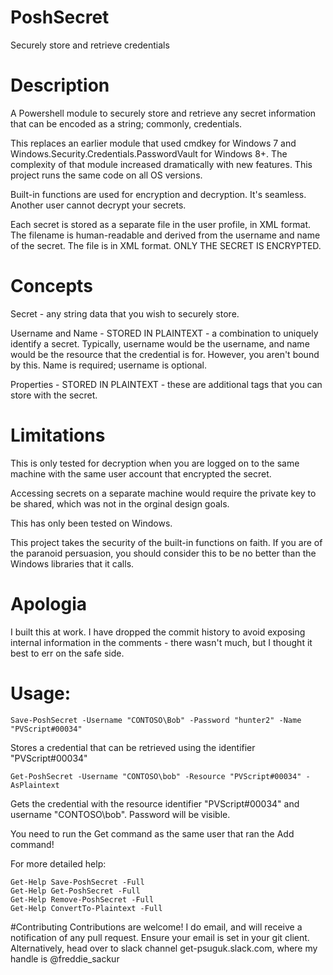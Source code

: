 # PoshSecret
Securely store and retrieve credentials

# Description
A Powershell module to securely store and retrieve any secret information that can be encoded as a string; commonly, credentials.

This replaces an earlier module that used cmdkey for Windows 7 and Windows.Security.Credentials.PasswordVault for Windows 8+. The complexity of that module increased dramatically with new features. This project runs the same code on all OS versions.

Built-in functions are used for encryption and decryption. It's seamless. Another user cannot decrypt your secrets.

Each secret is stored as a separate file in the user profile, in XML format. The filename is human-readable and derived from the username and name of the secret. The file is in XML format. ONLY THE SECRET IS ENCRYPTED.

# Concepts
Secret - any string data that you wish to securely store.

Username and Name - STORED IN PLAINTEXT - a combination to uniquely identify a secret. Typically, username would be the username, and name would be the resource that the credential is for. However, you aren't bound by this. Name is required; username is optional.

Properties - STORED IN PLAINTEXT - these are additional tags that you can store with the secret.

# Limitations
This is only tested for decryption when you are logged on to the same machine with the same user account that encrypted the secret.

Accessing secrets on a separate machine would require the private key to be shared, which was not in the orginal design goals.

This has only been tested on Windows.

This project takes the security of the built-in functions on faith. If you are of the paranoid persuasion, you should consider this to be no better than the Windows libraries that it calls.

# Apologia
I built this at work. I have dropped the commit history to avoid exposing internal information in the comments - there wasn't much, but I thought it best to err on the safe side.

# Usage:

    Save-PoshSecret -Username "CONTOSO\Bob" -Password "hunter2" -Name "PVScript#00034"
  Stores a credential that can be retrieved using the identifier "PVScript#00034"

    Get-PoshSecret -Username "CONTOSO\bob" -Resource "PVScript#00034" -AsPlaintext
  Gets the credential with the resource identifier "PVScript#00034" and username "CONTOSO\bob". Password will be visible.
  
  You need to run the Get command as the same user that ran the Add command!

  For more detailed help:

    Get-Help Save-PoshSecret -Full
    Get-Help Get-PoshSecret -Full
    Get-Help Remove-PoshSecret -Full
    Get-Help ConvertTo-Plaintext -Full

#Contributing
Contributions are welcome! I do email, and will receive a notification of any pull request. Ensure your email is set in your git client. Alternatively, head over to slack channel get-psuguk.slack.com, where my handle is @freddie_sackur

